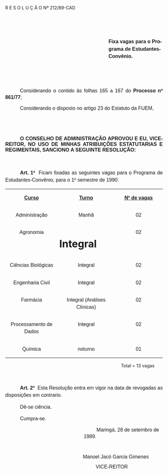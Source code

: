 <body lang=PT-BR style='tab-interval:35.4pt'>

<div class=Section1>

<p class=MsoTitle>R E S O L U Ç Ã O Nº 212/89-CAD</p>

<p class=MsoNormal style='margin-left:247.8pt;line-height:17.4pt'><b
style='mso-bidi-font-weight:normal'><span style='font-size:12.0pt;mso-bidi-font-size:
10.0pt;font-family:Arial'><![if !supportEmptyParas]>&nbsp;<![endif]><o:p></o:p></span></b></p>

<p class=MsoNormal style='margin-left:247.8pt;line-height:17.4pt'><b
style='mso-bidi-font-weight:normal'><span style='font-size:12.0pt;mso-bidi-font-size:
10.0pt;font-family:Arial'><![if !supportEmptyParas]>&nbsp;<![endif]><o:p></o:p></span></b></p>

<p class=MsoNormal style='margin-left:247.8pt;line-height:17.4pt'><b
style='mso-bidi-font-weight:normal'><span style='font-size:12.0pt;mso-bidi-font-size:
10.0pt;font-family:Arial'>Fixa vagas para o Programa de Estudantes-Convênio.<o:p></o:p></span></b></p>

<p class=MsoNormal style='line-height:17.4pt'><span style='font-size:12.0pt;
mso-bidi-font-size:10.0pt;font-family:Arial'><![if !supportEmptyParas]>&nbsp;<![endif]><o:p></o:p></span></p>

<p class=MsoNormal style='line-height:17.4pt'><span style='font-size:12.0pt;
mso-bidi-font-size:10.0pt;font-family:Arial'><![if !supportEmptyParas]>&nbsp;<![endif]><o:p></o:p></span></p>

<p class=MsoNormal style='text-align:justify;text-indent:35.45pt;line-height:
150%'><span style='font-size:12.0pt;mso-bidi-font-size:10.0pt;font-family:Arial'>Considerando
o contido às folhas 165 a 167 do <b>Processo nº 861/77</b>;­<o:p></o:p></span></p>

<p class=MsoNormal style='text-align:justify;text-indent:35.45pt;line-height:
150%'><span style='font-size:12.0pt;mso-bidi-font-size:10.0pt;font-family:Arial'>Considerando
o disposto no artigo 23 do Estatuto da FUEM,<o:p></o:p></span></p>

<p class=MsoNormal style='text-align:justify;text-indent:35.45pt'><b><span
style='font-size:12.0pt;mso-bidi-font-size:10.0pt;font-family:Arial'><![if !supportEmptyParas]>&nbsp;<![endif]><o:p></o:p></span></b></p>

<p class=MsoNormal style='text-align:justify;text-indent:35.45pt'><b><span
style='font-size:12.0pt;mso-bidi-font-size:10.0pt;font-family:Arial'><![if !supportEmptyParas]>&nbsp;<![endif]><o:p></o:p></span></b></p>

<p class=MsoNormal style='text-align:justify;text-indent:35.45pt'><b><span
style='font-size:12.0pt;mso-bidi-font-size:10.0pt;font-family:Arial'>O CONSELHO
DE ADMINISTRAÇÃO APROVOU E EU, VICE-REITOR, NO USO DE MINHAS ATRIBUIÇÕES
ESTATUTARIAS E REGIMENTAIS, SANCIONO A SE­GUINTE RESOLUÇÃO:<o:p></o:p></span></b></p>

<p class=MsoNormal style='line-height:17.4pt'><span style='font-size:12.0pt;
mso-bidi-font-size:10.0pt;font-family:Arial'><![if !supportEmptyParas]>&nbsp;<![endif]><o:p></o:p></span></p>

<p class=MsoNormal style='margin-bottom:12.6pt;text-align:justify;text-indent:
35.45pt;line-height:17.4pt;tab-stops:192.6pt 367.2pt'><b><span
style='font-size:12.0pt;mso-bidi-font-size:10.0pt;font-family:Arial'>Art. 1º</span></b><span
style='font-size:12.0pt;mso-bidi-font-size:10.0pt;font-family:Arial'><span
style="mso-spacerun: yes">  </span>Ficam fixadas as seguintes vagas para o
Programa de Estudantes-Convênio, para o 1º semestre de 1990: <o:p></o:p></span></p>

<table border=0 cellspacing=0 cellpadding=0 style='border-collapse:collapse;
 mso-padding-alt:0cm 3.5pt 0cm 3.5pt'>
 <tr>
  <td width=199 valign=top style='width:149.6pt;padding:0cm 3.5pt 0cm 3.5pt'>
  <p class=MsoNormal align=center style='text-align:center;line-height:17.4pt'><b><u><span
  style='font-size:12.0pt;mso-bidi-font-size:10.0pt;font-family:Arial'>Curso<o:p></o:p></span></u></b></p>
  </td>
  <td width=212 valign=top style='width:158.7pt;padding:0cm 3.5pt 0cm 3.5pt'>
  <p class=MsoNormal align=center style='text-align:center;line-height:17.4pt'><b><u><span
  style='font-size:12.0pt;mso-bidi-font-size:10.0pt;font-family:Arial'>Turno<o:p></o:p></span></u></b></p>
  </td>
  <td width=187 valign=top style='width:140.6pt;padding:0cm 3.5pt 0cm 3.5pt'>
  <p class=MsoNormal align=center style='text-align:center;line-height:17.4pt'><b><u><span
  style='font-size:12.0pt;mso-bidi-font-size:10.0pt;font-family:Arial'>Nº de
  vagas<o:p></o:p></span></u></b></p>
  </td>
 </tr>
 <tr>
  <td width=199 valign=top style='width:149.6pt;padding:0cm 3.5pt 0cm 3.5pt'>
  <p class=MsoNormal align=center style='text-align:center;line-height:17.4pt'><span
  style='font-size:12.0pt;mso-bidi-font-size:10.0pt;font-family:Arial'>Administração<o:p></o:p></span></p>
  </td>
  <td width=212 valign=top style='width:158.7pt;padding:0cm 3.5pt 0cm 3.5pt'>
  <p class=MsoNormal align=center style='text-align:center;line-height:17.4pt'><span
  style='font-size:12.0pt;mso-bidi-font-size:10.0pt;font-family:Arial'>Manhã<o:p></o:p></span></p>
  </td>
  <td width=187 valign=top style='width:140.6pt;padding:0cm 3.5pt 0cm 3.5pt'>
  <p class=MsoNormal align=center style='text-align:center;line-height:17.4pt'><span
  style='font-size:12.0pt;mso-bidi-font-size:10.0pt;font-family:Arial'>02<o:p></o:p></span></p>
  </td>
 </tr>
 <tr>
  <td width=199 valign=top style='width:149.6pt;padding:0cm 3.5pt 0cm 3.5pt'>
  <p class=MsoNormal align=center style='text-align:center;line-height:17.4pt'><span
  style='font-size:12.0pt;mso-bidi-font-size:10.0pt;font-family:Arial'>Agronomia<o:p></o:p></span></p>
  </td>
  <td width=212 valign=top style='width:158.7pt;padding:0cm 3.5pt 0cm 3.5pt'>
  <h1>Integral</h1>
  </td>
  <td width=187 valign=top style='width:140.6pt;padding:0cm 3.5pt 0cm 3.5pt'>
  <p class=MsoNormal align=center style='text-align:center;line-height:17.4pt'><span
  style='font-size:12.0pt;mso-bidi-font-size:10.0pt;font-family:Arial'>02<o:p></o:p></span></p>
  </td>
 </tr>
 <tr>
  <td width=199 valign=top style='width:149.6pt;padding:0cm 3.5pt 0cm 3.5pt'>
  <p class=MsoNormal align=center style='text-align:center;line-height:17.4pt'><span
  style='font-size:12.0pt;mso-bidi-font-size:10.0pt;font-family:Arial'>Ciências
  Biológicas<o:p></o:p></span></p>
  </td>
  <td width=212 valign=top style='width:158.7pt;padding:0cm 3.5pt 0cm 3.5pt'>
  <p class=MsoNormal align=center style='text-align:center;line-height:17.4pt'><span
  style='font-size:12.0pt;mso-bidi-font-size:10.0pt;font-family:Arial'>Integral<o:p></o:p></span></p>
  </td>
  <td width=187 valign=top style='width:140.6pt;padding:0cm 3.5pt 0cm 3.5pt'>
  <p class=MsoNormal align=center style='text-align:center;line-height:17.4pt'><span
  style='font-size:12.0pt;mso-bidi-font-size:10.0pt;font-family:Arial'>02<o:p></o:p></span></p>
  </td>
 </tr>
 <tr>
  <td width=199 valign=top style='width:149.6pt;padding:0cm 3.5pt 0cm 3.5pt'>
  <p class=MsoNormal align=center style='text-align:center;line-height:17.4pt'><span
  style='font-size:12.0pt;mso-bidi-font-size:10.0pt;font-family:Arial'>Engenharia
  Civil<o:p></o:p></span></p>
  </td>
  <td width=212 valign=top style='width:158.7pt;padding:0cm 3.5pt 0cm 3.5pt'>
  <p class=MsoNormal align=center style='text-align:center;line-height:17.4pt'><span
  style='font-size:12.0pt;mso-bidi-font-size:10.0pt;font-family:Arial'>Integral<o:p></o:p></span></p>
  </td>
  <td width=187 valign=top style='width:140.6pt;padding:0cm 3.5pt 0cm 3.5pt'>
  <p class=MsoNormal align=center style='text-align:center;line-height:17.4pt'><span
  style='font-size:12.0pt;mso-bidi-font-size:10.0pt;font-family:Arial'>02<o:p></o:p></span></p>
  </td>
 </tr>
 <tr>
  <td width=199 valign=top style='width:149.6pt;padding:0cm 3.5pt 0cm 3.5pt'>
  <p class=MsoNormal align=center style='text-align:center;line-height:17.4pt'><span
  style='font-size:12.0pt;mso-bidi-font-size:10.0pt;font-family:Arial'>Farmácia<o:p></o:p></span></p>
  </td>
  <td width=212 valign=top style='width:158.7pt;padding:0cm 3.5pt 0cm 3.5pt'>
  <p class=MsoNormal align=center style='text-align:center;line-height:17.4pt'><span
  style='font-size:12.0pt;mso-bidi-font-size:10.0pt;font-family:Arial'>Integral
  (Análises Clínicas)<o:p></o:p></span></p>
  </td>
  <td width=187 valign=top style='width:140.6pt;padding:0cm 3.5pt 0cm 3.5pt'>
  <p class=MsoNormal align=center style='text-align:center;line-height:17.4pt'><span
  style='font-size:12.0pt;mso-bidi-font-size:10.0pt;font-family:Arial'>02<o:p></o:p></span></p>
  </td>
 </tr>
 <tr>
  <td width=199 valign=top style='width:149.6pt;padding:0cm 3.5pt 0cm 3.5pt'>
  <p class=MsoNormal align=center style='text-align:center;line-height:17.4pt'><span
  style='font-size:12.0pt;mso-bidi-font-size:10.0pt;font-family:Arial'>Processamento
  de Dados<o:p></o:p></span></p>
  </td>
  <td width=212 valign=top style='width:158.7pt;padding:0cm 3.5pt 0cm 3.5pt'>
  <p class=MsoNormal align=center style='text-align:center;line-height:17.4pt'><span
  style='font-size:12.0pt;mso-bidi-font-size:10.0pt;font-family:Arial'>Integral<o:p></o:p></span></p>
  </td>
  <td width=187 valign=top style='width:140.6pt;padding:0cm 3.5pt 0cm 3.5pt'>
  <p class=MsoNormal align=center style='text-align:center;line-height:17.4pt'><span
  style='font-size:12.0pt;mso-bidi-font-size:10.0pt;font-family:Arial'>02<o:p></o:p></span></p>
  </td>
 </tr>
 <tr>
  <td width=199 valign=top style='width:149.6pt;padding:0cm 3.5pt 0cm 3.5pt'>
  <p class=MsoNormal align=center style='text-align:center;line-height:17.4pt'><span
  style='font-size:12.0pt;mso-bidi-font-size:10.0pt;font-family:Arial'>Química<o:p></o:p></span></p>
  </td>
  <td width=212 valign=top style='width:158.7pt;padding:0cm 3.5pt 0cm 3.5pt'>
  <p class=MsoNormal align=center style='text-align:center;line-height:17.4pt'><span
  style='font-size:12.0pt;mso-bidi-font-size:10.0pt;font-family:Arial'>noturno<o:p></o:p></span></p>
  </td>
  <td width=187 valign=top style='width:140.6pt;padding:0cm 3.5pt 0cm 3.5pt'>
  <p class=MsoNormal align=center style='text-align:center;line-height:17.4pt'><span
  style='font-size:12.0pt;mso-bidi-font-size:10.0pt;font-family:Arial'>01<o:p></o:p></span></p>
  </td>
 </tr>
</table>

<p class=MsoCaption><span style='mso-tab-count:8'>                                                                                              </span>Total
= 13 vagas</p>

<p class=MsoNormal style='text-indent:35.4pt;line-height:17.4pt'><span
style='font-size:12.0pt;mso-bidi-font-size:10.0pt;font-family:Arial'><![if !supportEmptyParas]>&nbsp;<![endif]><o:p></o:p></span></p>

<p class=MsoNormal style='text-align:justify;text-indent:35.4pt;line-height:
17.4pt'><b><span style='font-size:12.0pt;mso-bidi-font-size:10.0pt;font-family:
Arial'>Art. 2º</span></b><span style='font-size:12.0pt;mso-bidi-font-size:10.0pt;
font-family:Arial'><span style="mso-spacerun: yes">  </span>Esta Resolução
entra em vigor na data de revogadas as disposições em contrario. <o:p></o:p></span></p>

<p class=MsoNormal style='text-indent:35.4pt;line-height:17.4pt'><span
style='font-size:12.0pt;mso-bidi-font-size:10.0pt;font-family:Arial'>Dê-se
ciência.<o:p></o:p></span></p>

<p class=MsoNormal style='text-indent:35.4pt;line-height:17.4pt'><span
style='font-size:12.0pt;mso-bidi-font-size:10.0pt;font-family:Arial'>Cumpra-se.<o:p></o:p></span></p>

<p class=MsoNormal style='margin-top:0cm;margin-right:0cm;margin-bottom:3.6pt;
margin-left:188.4pt;text-indent:24.0pt;line-height:150%'><span
style='font-size:12.0pt;mso-bidi-font-size:10.0pt;font-family:Arial'><span
style="mso-spacerun: yes">  </span>Maringá, 28 de setembro de 1989.<o:p></o:p></span></p>

<p class=MsoNormal><span style='font-size:12.0pt;mso-bidi-font-size:10.0pt;
font-family:Arial'><![if !supportEmptyParas]>&nbsp;<![endif]><o:p></o:p></span></p>

<p class=MsoNormal align=center style='margin-top:0cm;margin-right:0cm;
margin-bottom:5.4pt;margin-left:70.8pt;text-align:center;text-indent:35.4pt'><span
style='font-size:12.0pt;mso-bidi-font-size:10.0pt;font-family:Arial'><span
style="mso-spacerun: yes">              </span></span><span lang=ES-TRAD
style='font-size:12.0pt;mso-bidi-font-size:10.0pt;font-family:Arial;mso-ansi-language:
ES-TRAD'>Manoel Jacó Garcia Gimenes<o:p></o:p></span></p>

<p class=MsoNormal align=center style='margin-bottom:5.4pt;text-align:center'><span
lang=ES-TRAD style='font-size:12.0pt;mso-bidi-font-size:10.0pt;font-family:
Arial;mso-ansi-language:ES-TRAD'><span style="mso-spacerun: yes">       
</span><span style="mso-spacerun: yes">                                </span></span><span
lang=EN-US style='font-size:12.0pt;mso-bidi-font-size:10.0pt;font-family:Arial;
mso-ansi-language:EN-US'>VICE-REITOR<o:p></o:p></span></p>

<p class=MsoNormal><span style='font-size:12.0pt;mso-bidi-font-size:10.0pt;
font-family:Arial'><![if !supportEmptyParas]>&nbsp;<![endif]><o:p></o:p></span></p>

</div>

</body>
